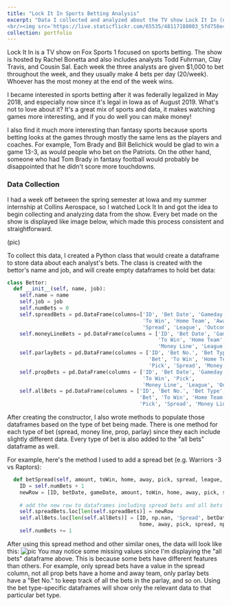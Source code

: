 ```yaml
---
title: "Lock It In Sports Betting Analysis"
excerpt: "Data I collected and analyzed about the TV show Lock It In (not the pic below)
<br/><img src='https://live.staticflickr.com/65535/48117188003_5fd758e4cc_o.png'>"
collection: portfolio
---
```


Lock It In is a TV show on Fox Sports 1 focused on sports betting. The show is hosted by Rachel Bonetta and also includes analysts Todd Fuhrman, Clay Travis, and Cousin Sal. Each week the three analysts are given $1,000 to bet throughout the week, and they usually make 4 bets per day (20/week). Whoever has the most money at the end of the week wins.

I became interested in sports betting after it was federally legalized in May 2018, and especially now since it's legal in Iowa as of August 2019. What's not to love about it? It's a great mix of sports and data, it makes watching games more interesting, and if you do well you can make money! 

I also find it much more interesting than fantasy sports because sports betting looks at the games through mostly the same lens as the players and coaches. For example, Tom Brady and Bill Belichick would be glad to win a game 13-3, as would people who bet on the Patriots. On the other hand, someone who had Tom Brady in fantasy football would probably be disappointed that he didn't score more touchdowns.

### Data Collection
I had a week off between the spring semester at Iowa and my summer internship at Collins Aerospace, so I watched Lock It In and got the idea to begin collecting and analyzing data from the show. Every bet made on the show is displayed like image below, which made this process consistent and straightforward.

(pic)

To collect this data, I created a Python class that would create a dataframe to store data about each analyst's bets. The class is created with the bettor's name and job, and will create empty dataframes to hold bet data:
```python
class Bettor:
  def __init__(self, name, job):
    self.name = name
    self.job = job
    self.numBets = 0
    self.spreadBets = pd.DataFrame(columns=['ID', 'Bet Date', 'Gameday', 'Bet',
                                            'To Win', 'Home Team', 'Away Team', 'Pick',
                                            'Spread', 'League', 'Outcome'])
    self.moneyLineBets = pd.DataFrame(columns = ['ID', 'Bet Date', 'Gameday', 'Bet',
                                                 'To Win', 'Home Team', 'Away Team', 'Pick',
                                                 'Money Line', 'League', 'Outcome'])
    self.parlayBets = pd.DataFrame(columns = ['ID', 'Bet No.', 'Bet Type', 'Bet Date', 'Gameday',
                                              'Bet', 'To Win', 'Home Team', 'Away Team',
                                              'Pick', 'Spread', 'Money Line', 'League', 'Outcome'])
    self.propBets = pd.DataFrame(columns = ['ID', 'Bet Date', 'Gameday', 'Bet',
                                            'To Win', 'Pick',
                                            'Money Line', 'League', 'Outcome'])
    self.allBets = pd.DataFrame(columns = ['ID', 'Bet No.', 'Bet Type', 'Bet Date', 'Gameday',
                                           'Bet', 'To Win', 'Home Team', 'Away Team',
                                           'Pick', 'Spread', 'Money Line', 'League', 'Outcome'])
```
After creating the constructor, I also wrote methods to populate those dataframes based on the type of bet being made. There is one method for each type of bet (spread, money line, prop, parlay) since they each include slightly different data. Every type of bet is also added to the "all bets" dataframe as well.

For example, here's the method I used to add a spread bet (e.g. Warriors -3 vs Raptors):
```python
  def betSpread(self, amount, toWin, home, away, pick, spread, league, betDate, gameDate):
    ID = self.numBets + 1
    newRow = [ID, betDate, gameDate, amount, toWin, home, away, pick, spread, league, np.nan]
    
    # add the new row to dataframes including spread bets and all bets
    self.spreadBets.loc[len(self.spreadBets)] = newRow
    self.allBets.loc[len(self.allBets)] = [ID, np.nan, 'Spread', betDate, gameDate, amount, toWin, 
                                           home, away, pick, spread, np.nan, league, np.nan]
    self.numBets += 1
```
After using this spread method and other similar ones, the data will look like this:
![pic](https://live.staticflickr.com/65535/48440711922_b93871136b_b.jpg)
You may notice some missing values since I'm displaying the "all bets" dataframe above. This is because some bets have different features than others. For example, only spread bets have a value in the spread column, not all prop bets have a home and away team, only parlay bets have a "Bet No." to keep track of all the bets in the parlay, and so on. Using the bet type-specific dataframes will show only the relevant data to that particular bet type.
